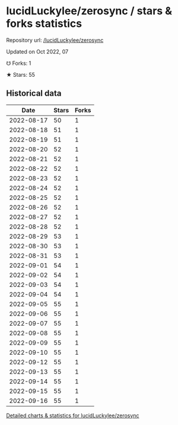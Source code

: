 # lucidLuckylee/zerosync / stars & forks statistics

Repository url: [/lucidLuckylee/zerosync](https://github.com/lucidLuckylee/zerosync)

Updated on Oct 2022, 07

☋ Forks: 1

★ Stars: 55

## Historical data
| Date | Stars | Forks |
|------|-------|-------|
| 2022-08-17 | 50 | 1 | 
| 2022-08-18 | 51 | 1 | 
| 2022-08-19 | 51 | 1 | 
| 2022-08-20 | 52 | 1 | 
| 2022-08-21 | 52 | 1 | 
| 2022-08-22 | 52 | 1 | 
| 2022-08-23 | 52 | 1 | 
| 2022-08-24 | 52 | 1 | 
| 2022-08-25 | 52 | 1 | 
| 2022-08-26 | 52 | 1 | 
| 2022-08-27 | 52 | 1 | 
| 2022-08-28 | 52 | 1 | 
| 2022-08-29 | 53 | 1 | 
| 2022-08-30 | 53 | 1 | 
| 2022-08-31 | 53 | 1 | 
| 2022-09-01 | 54 | 1 | 
| 2022-09-02 | 54 | 1 | 
| 2022-09-03 | 54 | 1 | 
| 2022-09-04 | 54 | 1 | 
| 2022-09-05 | 55 | 1 | 
| 2022-09-06 | 55 | 1 | 
| 2022-09-07 | 55 | 1 | 
| 2022-09-08 | 55 | 1 | 
| 2022-09-09 | 55 | 1 | 
| 2022-09-10 | 55 | 1 | 
| 2022-09-12 | 55 | 1 | 
| 2022-09-13 | 55 | 1 | 
| 2022-09-14 | 55 | 1 | 
| 2022-09-15 | 55 | 1 | 
| 2022-09-16 | 55 | 1 | 


[Detailed charts & statistics for lucidLuckylee/zerosync](https://reviewgithub.com/rep/lucidLuckylee/zerosync)
